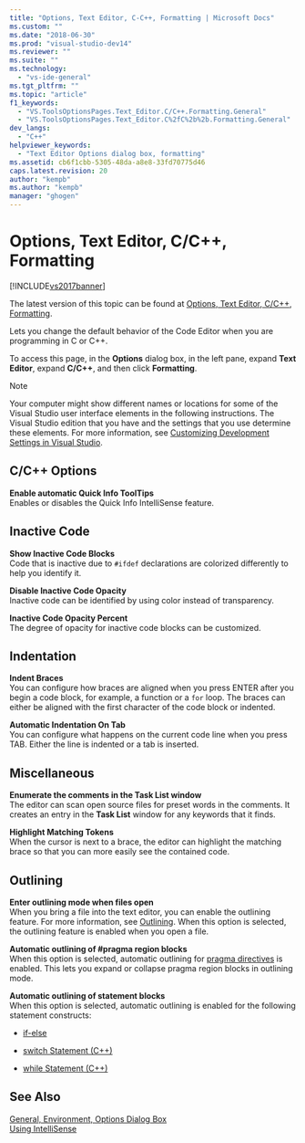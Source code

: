 ```yaml
---
title: "Options, Text Editor, C-C++, Formatting | Microsoft Docs"
ms.custom: ""
ms.date: "2018-06-30"
ms.prod: "visual-studio-dev14"
ms.reviewer: ""
ms.suite: ""
ms.technology: 
  - "vs-ide-general"
ms.tgt_pltfrm: ""
ms.topic: "article"
f1_keywords: 
  - "VS.ToolsOptionsPages.Text_Editor.C/C++.Formatting.General"
  - "VS.ToolsOptionsPages.Text_Editor.C%2fC%2b%2b.Formatting.General"
dev_langs: 
  - "C++"
helpviewer_keywords: 
  - "Text Editor Options dialog box, formatting"
ms.assetid: cb6f1cbb-5305-48da-a8e8-33fd70775d46
caps.latest.revision: 20
author: "kempb"
ms.author: "kempb"
manager: "ghogen"
---
```

# Options, Text Editor, C/C++, Formatting
[!INCLUDE[vs2017banner](../../includes/vs2017banner.md)]

The latest version of this topic can be found at [Options, Text Editor, C/C++, Formatting](https://docs.microsoft.com/visualstudio/ide/reference/options-text-editor-c-cpp-formatting).  
  
  
Lets you change the default behavior of the Code Editor when you are programming in C or C++.  
  
 To access this page, in the **Options** dialog box, in the left pane, expand **Text Editor**, expand **C/C++**, and then click **Formatting**.  
  
> [!NOTE]
>  Your computer might show different names or locations for some of the Visual Studio user interface elements in the following instructions. The Visual Studio edition that you have and the settings that you use determine these elements. For more information, see [Customizing Development Settings in Visual Studio](http://msdn.microsoft.com/en-us/22c4debb-4e31-47a8-8f19-16f328d7dcd3).  
  
## C/C++ Options  
 **Enable automatic Quick Info ToolTips**  
 Enables or disables the Quick Info IntelliSense feature.  
  
## Inactive Code  
 **Show Inactive Code Blocks**  
 Code that is inactive due to `#ifdef` declarations are colorized differently to help you identify it.  
  
 **Disable Inactive Code Opacity**  
 Inactive code can be identified by using color instead of transparency.  
  
 **Inactive Code Opacity Percent**  
 The degree of opacity for inactive code blocks can be customized.  
  
## Indentation  
 **Indent Braces**  
 You can configure how braces are aligned when you press ENTER after you begin a code block, for example, a function or a `for` loop. The braces can either be aligned with the first character of the code block or indented.  
  
 **Automatic Indentation On Tab**  
 You can configure what happens on the current code line when you press TAB. Either the line is indented or a tab is inserted.  
  
## Miscellaneous  
 **Enumerate the comments in the Task List window**  
 The editor can scan open source files for preset words in the comments. It creates an entry in the **Task List** window for any keywords that it finds.  
  
 **Highlight Matching Tokens**  
 When the cursor is next to a brace, the editor can highlight the matching brace so that you can more easily see the contained code.  
  
## Outlining  
 **Enter outlining mode when files open**  
 When you bring a file into the text editor, you can enable the outlining feature. For more information, see [Outlining](../../ide/outlining.md). When this option is selected, the outlining feature is enabled when you open a file.  
  
 **Automatic outlining of #pragma region blocks**  
 When this option is selected, automatic outlining for [pragma directives](http://msdn.microsoft.com/library/9867b438-ac64-4e10-973f-c3955209873f) is enabled. This lets you expand or collapse pragma region blocks in outlining mode.  
  
 **Automatic outlining of statement blocks**  
 When this option is selected, automatic outlining is enabled for the following statement constructs:  
  
-   [if-else](http://msdn.microsoft.com/library/d9a1d562-8cf5-4bd4-9ba7-8ad970cd25b2)  
  
-   [switch Statement (C++)](http://msdn.microsoft.com/library/6c3f3ed3-5593-463c-8f4b-b33742b455c6)  
  
-   [while Statement (C++)](http://msdn.microsoft.com/library/358dbe76-5e5e-4af5-b575-c2293c636899)  
  
## See Also  
 [General, Environment, Options Dialog Box](../../ide/reference/general-environment-options-dialog-box.md)   
 [Using IntelliSense](../../ide/using-intellisense.md)



